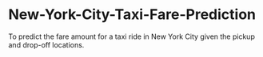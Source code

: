 # New-York-City-Taxi-Fare-Prediction
To predict the fare amount for a taxi ride in New York City given the pickup and drop-off locations.
